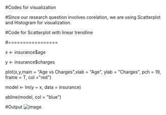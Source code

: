 #Codes for visualization

#Since our research question involves corelation, we are using Scatterplot and Histogram for visualization.

#Code for Scatterplot with linear trendline

#=================

x <- insurance$age

y <- insurance$charges

plot(x,y,main = "Age vs Charges",xlab = "Age", ylab = "Charges", pch = 19, frame = T, col ="red")

model <- lm(y ~ x, data = insurance)

abline(model, col = "blue")


#Output
![image](https://github.com/user-attachments/assets/126b0e05-0f8c-4f83-bcd9-1a018869ef05)
